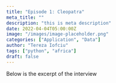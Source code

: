 ```yaml
---
title: "Episode 1: Cleopatra"
meta_title: ""
description: "this is meta description"
date: 2022-04-04T05:00:00Z
image: "/images/image-placeholder.png"
categories: ["Application", "Data"]
author: "Tereza Iofciu"
tags: ["python", "africa"]
draft: false
---
```


Below is the excerpt of the interview

